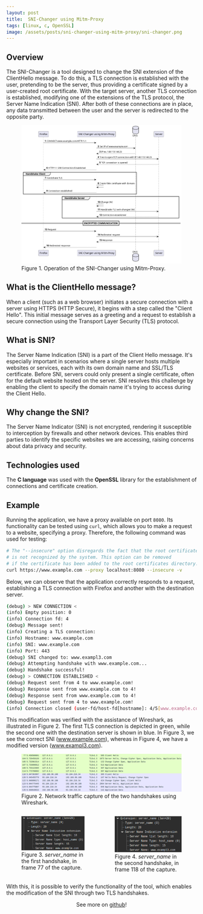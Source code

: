 ```yaml
---
layout: post
title:  SNI-Changer using Mitm-Proxy
tags: [linux, c, OpenSSL]
image: /assets/posts/sni-changer-using-mitm-proxy/sni-changer.png
---
```


## Overview

The SNI-Changer is a tool designed to change the SNI extension of the ClientHello message. To do this, a TLS connection is established with the user, pretending to be the server, thus providing a certificate signed by a user-created root certificate. With the target server, another TLS connection is established, modifying one of the extensions of the TLS protocol, the Server Name Indication (SNI). After both of these connections are in place, any data transmitted between the user and the server is redirected to the opposite party.

<figure>
    <img src="/assets/posts/sni-changer-using-mitm-proxy/sni-changer-using-mitm-proxy.png">
    <figcaption>Figure 1. Operation of the SNI-Changer using Mitm-Proxy.</figcaption>
</figure>

## What is the ClientHello message?
When a client (such as a web browser) initiates a secure connection with a server using HTTPS (HTTP Secure), it begins with a step called the "Client Hello". This initial message serves as a greeting and a request to establish a secure connection using the Transport Layer Security (TLS) protocol.

## What is SNI?
The Server Name Indication (SNI) is a part of the Client Hello message. It's especially important in scenarios where a single server hosts multiple websites or services, each with its own domain name and SSL/TLS certificate. Before SNI, servers could only present a single certificate, often for the default website hosted on the server. SNI resolves this challenge by enabling the client to specify the domain name it's trying to access during the Client Hello.

## Why change the SNI?
The Server Name Indicator (SNI) is not encrypted, rendering it susceptible to interception by firewalls and other network devices. This enables third parties to identify the specific websites we are accessing, raising concerns about data privacy and security.

## Technologies used

The **C language** was used with the **OpenSSL** library for the establishment of connections and certificate creation.

## Example

Running the application, we have a proxy available on port `8080`. Its functionality can be tested using `curl`, which allows you to make a request to a website, specifying a proxy. Therefore, the following command was used for testing:

```sh
# The "--insecure" option disregards the fact that the root certificate
# is not recognized by the system. This option can be removed
# if the certificate has been added to the root certificates directory.
curl https://www.example.com --proxy localhost:8080 --insecure -v
```

Below, we can observe that the application correctly responds to a request, establishing a TLS connection with Firefox and another with the destination server.

```sh
(debug) > NEW CONNECTION <
(info) Empty position: 0
(info) Connection fd: 4
(debug) Message sent!
(info) Creating a TLS connection:
(info) Hostname: www.example.com
(info) SNI: www.example.com
(info) Port: 443
(debug) SNI changed to: www.exampl3.com
(debug) Attempting handshake with www.example.com...
(debug) Handshake successful!
(debug) > CONNECTION ESTABLISHED <
(debug) Request sent from 4 to www.example.com!
(debug) Response sent from www.example.com to 4!
(debug) Response sent from www.example.com to 4!
(debug) Request sent from 4 to www.example.com!
(info) Connection closed (user-fd/host-fd[hostname]: 4/5[www.example.com]).
```

This modification was verified with the assistance of Wireshark, as illustrated in Figure 2. The first TLS connection is depicted in green, while the second one with the destination server is shown in blue. In Figure 3, we see the correct SNI (www.example.com), whereas in Figure 4, we have a modified version (www.exampl3.com).

<figure>
    <img src="/assets/posts/sni-changer-using-mitm-proxy/two-handshakes.png">
    <figcaption>Figure 2. Network traffic capture of the two handshakes using Wireshark.</figcaption>
</figure>

<div style="display: flex; flex-orientation: row;">
    <figure>
    <img src="/assets/posts/sni-changer-using-mitm-proxy/two-handshakes-sni-before.png">
    <figcaption>Figure 3. <i>server_name</i> in the first handshake, in frame 77 of the capture.</figcaption>
    </figure>
    <figure>
    <img src="/assets/posts/sni-changer-using-mitm-proxy/two-handshakes-sni-after.png">
    <figcaption>Figure 4. <i>server_name</i> in the second handshake, in frame 118 of the capture.</figcaption>
    </figure>
</div>

With this, it is possible to verify the functionality of the tool, which enables the modification of the SNI through two TLS handshakes.

<div align="center" >
    See more on <a href="https://github.com/vicnetto/SNI-Changer-using-Mitm-Proxy" target="_blank" rel="noopener">github</a>!
</div>